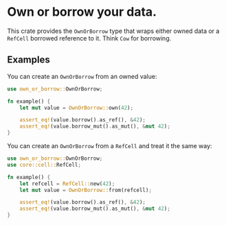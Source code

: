 # Own or borrow your data.

This crate provides the `OwnOrBorrow` type that wraps either owned data or a `RefCell`
borrowed reference to it. Think `Cow` for borrowing.

## Examples

You can create an `OwnOrBorrow` from an owned value:

```rust
use own_or_borrow::OwnOrBorrow;

fn example() {
    let mut value = OwnOrBorrow::own(42);

    assert_eq!(value.borrow().as_ref(), &42);
    assert_eq!(value.borrow_mut().as_mut(), &mut 42);
}
```

You can create an `OwnOrBorrow` from a `RefCell` and treat it the same way:

```rust
use own_or_borrow::OwnOrBorrow;
use core::cell::RefCell;

fn example() {
    let refcell = RefCell::new(42);
    let mut value = OwnOrBorrow::from(refcell);

    assert_eq!(value.borrow().as_ref(), &42);
    assert_eq!(value.borrow_mut().as_mut(), &mut 42);
}
```
